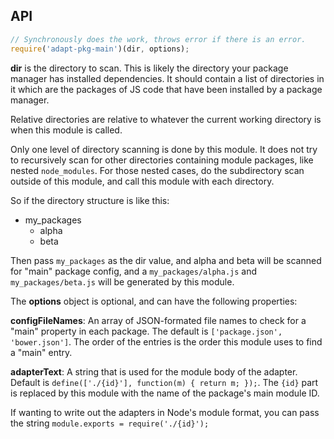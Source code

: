 

## API

```javascript
// Synchronously does the work, throws error if there is an error.
require('adapt-pkg-main')(dir, options);
```

**dir** is the directory to scan. This is likely the directory your package manager has installed dependencies. It should contain a list of directories in it which are the packages of JS code that have been installed by a package manager.

Relative directories are relative to whatever the current working directory is when this module is called.

Only one level of directory scanning is done by this module. It does not try to recursively scan for other directories containing module packages, like nested `node_modules`. For those nested cases, do the subdirectory scan outside of this module, and call this module with each directory.

So if the directory structure is like this:

* my_packages
  * alpha
  * beta

Then pass `my_packages` as the dir value, and alpha and beta will be scanned for "main" package config, and a `my_packages/alpha.js` and `my_packages/beta.js` will be generated by this module.

The **options** object is optional, and can have the following properties:

**configFileNames**: An array of JSON-formated file names to check for a "main" property in each package. The default is `['package.json', 'bower.json']`. The order of the entries is the order this module uses to find a "main" entry.

**adapterText**: A string that is used for the module body of the adapter. Default is `define(['./{id}'], function(m) { return m; });`. The `{id}` part is replaced by this module with the name of the package's main module ID.

If wanting to write out the adapters in Node's module format, you can pass the string `module.exports = require('./{id}');`

